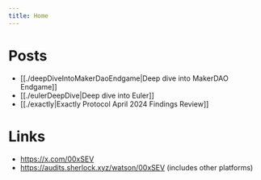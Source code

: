```yaml
---
title: Home
---
```


# Posts
- [[./deepDiveIntoMakerDaoEndgame|Deep dive into MakerDAO Endgame]]
- [[./eulerDeepDive|Deep dive into Euler]]
- [[./exactly|Exactly Protocol April 2024 Findings Review]]

# Links
- https://x.com/00xSEV
- https://audits.sherlock.xyz/watson/00xSEV (includes other platforms)